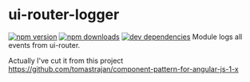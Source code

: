 # ui-router-logger
[![npm version](https://img.shields.io/npm/v/ui-router-logger.svg?style=flat-square)](https://www.npmjs.org/package/ui-router-logger)
[![npm downloads](https://img.shields.io/npm/dm/ui-router-logger.svg?style=flat-square)](https://www.npmjs.org/package/ui-router-logger)
[![dev dependencies](https://img.shields.io/david/dev/AOlefirenko/axios.svg?style=flat-square)](https://david-dm.org/AOlefirenko/axios#)
Module logs all events from ui-router.

Actually I've cut it from this project https://github.com/tomastrajan/component-pattern-for-angular-js-1-x
